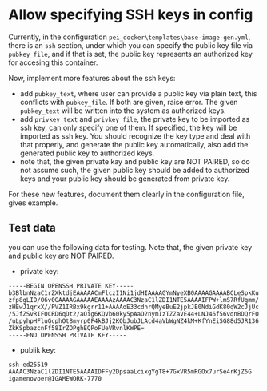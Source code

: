 # Allow specifying SSH keys in config

Currently, in the configuration `pei_docker\templates\base-image-gen.yml`, there is an `ssh` section, under which you can specify the public key file via `pubkey_file`, and if that is set, the public key represents an authorized key for accesing this container.

Now, implement more features about the ssh keys:
- add `pubkey_text`, where user can provide a public key via plain text, this conflicts with `pubkey_file`. If both are given, raise error. The given `pubkey_text` will be written into the system as authorized keys.
- add `privkey_text` and `privkey_file`, the private key to be imported as ssh key, can only specify one of them. If specified, the key will be imported as ssh key. You should recognize the key type and deal with that properly, and generate the public key automatically, also add the generated public key to authorized keys.
- note that, the given private kay and public key are NOT PAIRED, so do not assume such, the given public key should be added to authorized keys and your public key should be generated from private key.

For these new features, document them clearly in the configuration file, gives example.

## Test data
you can use the following data for testing. Note that, the given private key and public key are NOT PAIRED.

- private key:

```text
-----BEGIN OPENSSH PRIVATE KEY-----
b3BlbnNzaC1rZXktdjEAAAAACmFlczI1Ni1jdHIAAAAGYmNyeXB0AAAAGAAAABCLeSpkKu
zfp8gLIO/O6v0GAAAAGAAAAAEAAAAzAAAAC3NzaC1lZDI1NTE5AAAAIFPW+lmS7RfUgmm/
zHEwJ1qrxX//PVZ1IRBx9kgrr11+AAAAoE33cdhrQMyeBuE2jpkJE0NdiGdK80qW2cJjUc
/5JfZSvRIF0CRD6qDt2/aOig6KQVb60ky5pAaO2nymIzTZZaVE44+LNJ46f56vqnBDQrFO
/uLpyhpHFluGcphOt8myrp0F4kBJj2KObJubJLAcd4aVbWgNZ4kM+KfYnEiSG88d5JR136
ZkKSpbazcnFf58IrZOPghEQPoFUeVRvnlKWPE=
-----END OPENSSH PRIVATE KEY-----
```

- publik key:
  
```text
ssh-ed25519 AAAAC3NzaC1lZDI1NTE5AAAAIDFFy2DpsaaLcixgYgT8+7GxVR5mRGOx7urSe4rKjZ5G igamenovoer@IGAMEWORK-7770
```

